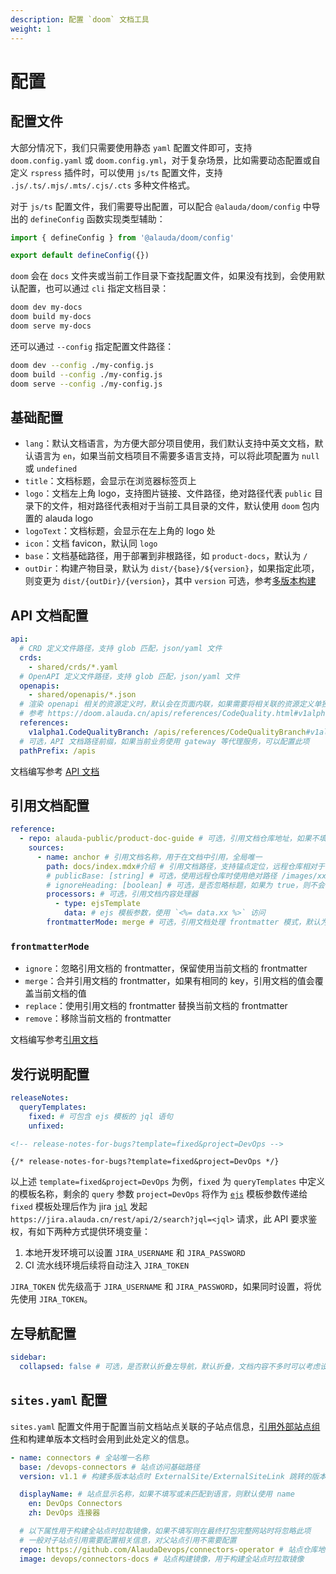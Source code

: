 ```yaml
---
description: 配置 `doom` 文档工具
weight: 1
---
```


# 配置

## 配置文件

大部分情况下，我们只需要使用静态 `yaml` 配置文件即可，支持 `doom.config.yaml` 或 `doom.config.yml`，对于复杂场景，比如需要动态配置或自定义 `rspress` 插件时，可以使用 `js/ts` 配置文件，支持 `.js/.ts/.mjs/.mts/.cjs/.cts` 多种文件格式。

对于 `js/ts` 配置文件，我们需要导出配置，可以配合 `@alauda/doom/config` 中导出的 `defineConfig` 函数实现类型辅助：

```ts
import { defineConfig } from '@alauda/doom/config'

export default defineConfig({})
```

`doom` 会在 `docs` 文件夹或当前工作目录下查找配置文件，如果没有找到，会使用默认配置，也可以通过 `cli` 指定文档目录：

```bash
doom dev my-docs
doom build my-docs
doom serve my-docs
```

还可以通过 `--config` 指定配置文件路径：

```bash
doom dev --config ./my-config.js
doom build --config ./my-config.js
doom serve --config ./my-config.js
```

## 基础配置

- `lang`：默认文档语言，为方便大部分项目使用，我们默认支持中英文文档，默认语言为 `en`，如果当前文档项目不需要多语言支持，可以将此项配置为 `null` 或 `undefined`
- `title`：文档标题，会显示在浏览器标签页上
- `logo`：文档左上角 logo，支持图片链接、文件路径，绝对路径代表 `public` 目录下的文件，相对路径代表相对于当前工具目录的文件，默认使用 `doom` 包内置的 alauda logo
- `logoText`：文档标题，会显示在左上角的 logo 处
- `icon`：文档 favicon，默认同 `logo`
- `base`：文档基础路径，用于部署到非根路径，如 `product-docs`，默认为 `/`
- `outDir`：构建产物目录，默认为 `dist/{base}/${version}`，如果指定此项，则变更为 `dist/{outDir}/{version}`，其中 `version` 可选，参考[多版本构建](./deploy#多版本构建)

## API 文档配置

```yaml
api:
  # CRD 定义文件路径，支持 glob 匹配，json/yaml 文件
  crds:
    - shared/crds/*.yaml
  # OpenAPI 定义文件路径，支持 glob 匹配，json/yaml 文件
  openapis:
    - shared/openapis/*.json
  # 渲染 openapi 相关的资源定义时，默认会在页面内联，如果需要将相关联的资源定义单独提取到文件中，可以配置以下选项
  # 参考 https://doom.alauda.cn/apis/references/CodeQuality.html#v1alpha1.CodeQualitySpec
  references:
    v1alpha1.CodeQualityBranch: /apis/references/CodeQualityBranch#v1alpha1.CodeQualityBranch
  # 可选，API 文档路径前缀，如果当前业务使用 gateway 等代理服务，可以配置此项
  pathPrefix: /apis
```

文档编写参考 [API 文档](./api)

## 引用文档配置

```yaml
reference:
  - repo: alauda-public/product-doc-guide # 可选，引用文档仓库地址，如果不填写，则默认使用当前文档仓库地址
    sources:
      - name: anchor # 引用文档名称，用于在文档中引用，全局唯一
        path: docs/index.mdx#介绍 # 引用文档路径，支持锚点定位，远程仓库相对于仓库根目录，本地相对于 doom.config.* 所在目录
        # publicBase: [string] # 可选，使用远程仓库时使用绝对路径 /images/xx.png 对应的静态资源所在目录，默认为 docs/public
        # ignoreHeading: [boolean] # 可选，是否忽略标题，如果为 true，则不会在引用文档中显示锚点的标题
        processors: # 可选，引用文档内容处理器
          - type: ejsTemplate
            data: # ejs 模板参数，使用 `<%= data.xx %>` 访问
        frontmatterMode: merge # 可选，引用文档处理 frontmatter 模式，默认为 ignore，可选值为 ignore/merge/replace/remove
```

### `frontmatterMode`

- `ignore`：忽略引用文档的 frontmatter，保留使用当前文档的 frontmatter
- `merge`：合并引用文档的 frontmatter，如果有相同的 key，引用文档的值会覆盖当前文档的值
- `replace`：使用引用文档的 frontmatter 替换当前文档的 frontmatter
- `remove`：移除当前文档的 frontmatter

文档编写参考[引用文档](./reference)

## 发行说明配置

```yaml
releaseNotes:
  queryTemplates:
    fixed: # 可包含 ejs 模板的 jql 语句
    unfixed:
```

```md title="release-notes.md"
<!-- release-notes-for-bugs?template=fixed&project=DevOps -->
```

```mdx title="release-notes.mdx"
{/* release-notes-for-bugs?template=fixed&project=DevOps */}
```

以上述 `template=fixed&project=DevOps` 为例，`fixed` 为 `queryTemplates` 中定义的模板名称，剩余的 `query` 参数 `project=DevOps` 将作为 [`ejs`](https://github.com/mde/ejs) 模板参数传递给 `fixed` 模板处理后作为 jira [`jql`](https://www.atlassian.com/zh/software/jira/guides/jql/overview#what-is-jql) 发起 `https://jira.alauda.cn/rest/api/2/search?jql=<jql>` 请求，此 API 要求鉴权，有如下两种方式提供环境变量：

1. 本地开发环境可以设置 `JIRA_USERNAME` 和 `JIRA_PASSWORD`
2. CI 流水线环境后续将自动注入 `JIRA_TOKEN`

`JIRA_TOKEN` 优先级高于 `JIRA_USERNAME` 和 `JIRA_PASSWORD`，如果同时设置，将优先使用 `JIRA_TOKEN`。

## 左导航配置

```yaml
sidebar:
  collapsed: false # 可选，是否默认折叠左导航，默认折叠，文档内容不多时可以考虑设置为 false
```

## `sites.yaml` 配置

`sites.yaml` 配置文件用于配置当前文档站点关联的子站点信息，[引用外部站点组件](./mdx#externalsite)和构建单版本文档时会用到此处定义的信息。

```yaml
- name: connectors # 全站唯一名称
  base: /devops-connectors # 站点访问基础路径
  version: v1.1 # 构建多版本站点时 ExternalSite/ExternalSiteLink 跳转的版本

  displayName: # 站点显示名称，如果不填写或未匹配到语言，则默认使用 name
    en: DevOps Connectors
    zh: DevOps 连接器

  # 以下属性用于构建全站点时拉取镜像，如果不填写则在最终打包完整网站时将忽略此项
  # 一般对子站点引用需要配置相关信息，对父站点引用不需要配置
  repo: https://github.com/AlaudaDevops/connectors-operator # 站点仓库地址，如果是内部 gitlab 仓库，可以直接使用相关 slug，如 `alauda/product-docs`
  image: devops/connectors-docs # 站点构建镜像，用于构建全站点时拉取镜像
```
